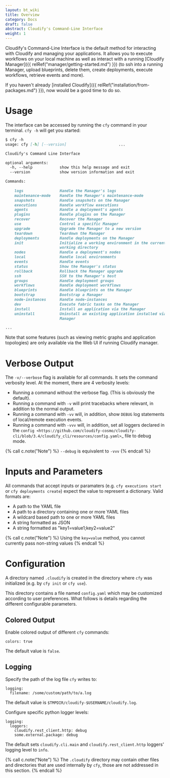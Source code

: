 ```yaml
---
layout: bt_wiki
title: Overview
category: Docs
draft: false
abstract: Cloudify's Command-Line Interface
weight: 1
---
```


Cloudify's Command-Line Interface is the default method for interacting with Cloudify and managing your applications. It allows you to execute workflows on your local machine as well as interact with a running [Cloudify Manager]({{ relRef("manager/getting-started.md") }}) (to ssh into a running Manager, upload blueprints, delete them, create deployments, execute workflows, retrieve events and more).

If you haven't already [installed Cloudify]({{ relRef("installation/from-packages.md") }}), now would be a good time to do so.

# Usage

The interface can be accessed by running the `cfy` command in your terminal. `cfy -h` will get you started:

```markdown
$ cfy -h
usage: cfy [-h] [--version]                       ...

Cloudify's Command Line Interface

optional arguments:
  -h, --help            show this help message and exit
  --version             show version information and exit

Commands:
                       
    logs                Handle the Manager's logs
    maintenance-mode    Handle the Manager's maintenance-mode
    snapshots           Handle snapshots on the Manager
    executions          Handle workflow executions
    agents              Handle a deployment's agents
    plugins             Handle plugins on the Manager
    recover             Recover the Manager
    use                 Control a specific Manager
    upgrade             Upgrade the Manager to a new version
    teardown            Teardown the Manager
    deployments         Handle deployments on the Manager
    init                Initialize a working environment in the current
                        working directory
    nodes               Handle a deployment's nodes
    local               Handle local environments
    events              Handle events
    status              Show the Manager's status
    rollback            Rollback the Manager upgrade
    ssh                 SSH to the Manager's host
    groups              Handle deployment groups
    workflows           Handle deployment workflows
    blueprints          Handle blueprints on the Manager
    bootstrap           Bootstrap a Manager
    node-instances      Handle node-instances
    dev                 Execute fabric tasks on the Manager
    install             Install an application via the Manager
    uninstall           Uninstall an existing application installed via a
                        Manager

...
```

Note that some features (such as viewing metric graphs and application topologies) are only available via the Web UI if running Cloudify manager.


# Verbose Output

The ``-v/--verbose`` flag is available for all commands. It sets the command verbosity level. At the moment, there are 4 verbosity levels:

* Running a command without the verbose flag. (This is obviously the default).
* Running a command with ``-v`` will print tracebacks where relevant, in addition to the normal output.
* Running a command with ``-vv`` will, in addition, show ``DEBUG`` log statements of local/remote execution events.
* Running a command with ``-vvv`` will, in addition, set all loggers declared in the `config <https://github.com/cloudify-cosmo/cloudify-cli/blob/3.4/cloudify_cli/resources/config.yaml>`_ file to debug mode.

{% call c.note("Note") %}
``--debug`` is equivalent to ``-vvv``
{% endcall %}


# Inputs and Parameters

All commands that accept inputs or paramaters (e.g. `cfy executions start` or `cfy deployments create`) expect the value to represent a dictionary. Valid formats are:

 * A path to the YAML file
 * A path to a directory containing one or more YAML files
 * A wildcard based path to one or more YAML files
 * A string formatted as JSON
 * A string formatted as "key1=value1;key2=value2"

{% call c.note("Note") %}
Using the `key=value` method, you cannot currently pass non-string values
{% endcall %}


# Configuration

A directory named `.cloudify` is created in the directory where `cfy` was initialized (e.g. by `cfy init` or `cfy use`). 

This directory contains a file named `config.yaml` which may be customized according to user preferences. What follows is details 
regarding the different configurable parameters.

## Colored Output

Enable colored output of different `cfy` commands:

```
colors: true
```

The default value is `false`.

## Logging

Specify the path of the log file `cfy` writes to:

```
logging:
  filename: /some/custom/path/to/a.log
```

The default value is `$TMPDIR/cloudify-$USERNAME/cloudify.log`.

Configure specific python logger levels:

```
logging:
  loggers:
    cloudify.rest_client.http: debug
    some.external.package: debug
```

The default sets `cloudify.cli.main` and `cloudify.rest_client.http` loggers' logging level to `info`.

{% call c.note("Note") %}
The `.cloudify` directory may contain other files and directories that are used internally by `cfy`, those are not addressed in this section.
{% endcall %}
